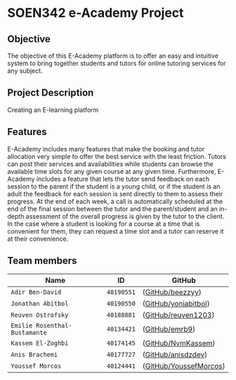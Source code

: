 # SOEN342 e-Academy Project

## Objective
The objective of this E-Academy platform is to offer an easy and intuitive system to bring together students and tutors for online tutoring services for any subject.

## Project Description
Creating an E-learning platform

## Features
E-Academy includes many features that make the booking and tutor allocation very simple to offer the best service with the least friction. Tutors can post their services and availabilities while students can browse the available time slots for any given course at any given time. Furthermore, E-Academy includes a feature that lets the tutor send feedback on each session to the parent if the student is a young child, or if the student is an adult the feedback for each session is sent directly to them to assess their progress. At the end of each week, a call is automatically scheduled at the end of the final session between the tutor and the parent/student and an in-depth assessment of the overall progress is given by the tutor to the client. In the case where a student is looking for a course at a time that is convenient for them, they can request a time slot and a tutor can reserve it at their convenience.

## Team members
|   Name   | ID      | GitHub   
| ------------- | ------------- | --------    |
| `Adir Ben-David`        |    `40190551`      | ([GitHub/beezzyy](https://github.com/beezzyy))   |
| `Jonathan Abitbol`         | `40190550`         | ([GitHub/yoniabitbol](https://github.com/yoniabitbol))   |
| `Reuven Ostrofsky`        |    `40188881`      | ([GitHub/reuven1203](https://github.com/reuven1203))   |
| `Emilie Rosenthal-Bustamante`         | `40134421`         | ([GitHub/emrb9](https://github.com/emrb9))   |
| `Kassem El-Zoghbi`         | `40174145`         | ([GitHub/NvmKassem](https://github.com/NvmKassem))   |
| `Anis Brachemi`         | `40177727`         | ([GitHub/anisdzdev](https://github.com/anisdzdev))   |
| `Youssef Morcos`         | `40124441`         | ([GitHub/YoussefMorcos](https://github.com/YoussefMorcos))   |

